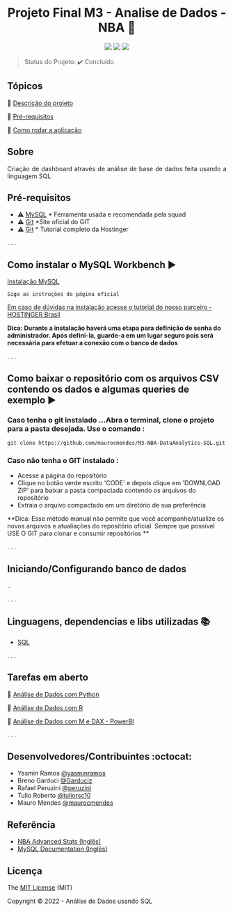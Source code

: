 
<h1 align="center"> Projeto Final M3 - Analise de Dados - NBA 🏀 </h1>


<p align="center">
  <img src="https://img.shields.io/badge/MySQL-00000F?style=for-the-badge&logo=mysql&logoColor=white"/>
   
  <img src="http://img.shields.io/static/v1?label=License&message=MIT&color=green&style=for-the-badge"/>
  <img src="http://img.shields.io/static/v1?label=STATUS&message=CONCLUIDO&color=GREEN&style=for-the-badge"/>
</p>

> Status do Projeto: :heavy_check_mark: Concluído

## Tópicos 

:small_blue_diamond: [Descrição do projeto](#sobre)

:small_blue_diamond: [Pré-requisitos](#pré-requisitos)

:small_blue_diamond: [Como rodar a aplicação](#como-rodar-a-aplicação-arrow_forward)

## Sobre

<p align="justify">
Criação de dashboard através de análise de base de dados feita usando a 
linguagem SQL 
</p>


## Pré-requisitos

- :warning: [MySQL](https://dev.mysql.com/downloads/workbench/) * Ferramenta usada e recomendada pela squad
- :warning: [Git](https://git-scm.com/book/pt-br/v2/Come%C3%A7ando-Instalando-o-Git) *Site oficial do GIT
- :warning: [Git](https://www.hostinger.com.br/tutoriais/tutorial-do-git-basics-introducao) * Tutorial completo da Hostinger

.
.
.


## Como instalar o MySQL Workbench :arrow_forward:

[Instalação MySQL](https://dev.mysql.com/downloads/workbench/)

```
Siga as instruções da página oficial

```
[Em caso de dúvidas na instalação acesse o tutorial do nosso parceiro - HOSTINGER Brasil ](https://youtu.be/zpssr3u1EO8) 

**Dica: Durante a instalação haverá uma etapa para definição de senha do administrador. Após defini-la, guarde-a em um lugar seguro pois será necessária para efetuar a conexão com o banco de dados**


.
.
.


## Como baixar o repositório com os arquivos CSV contendo os dados e algumas queries de exemplo :arrow_forward:

### Caso tenha o git instalado ...Abra o terminal, clone o projeto para a pasta desejada. Use o comando : 

```
git clone https://github.com/maurocmendes/M3-NBA-DataAnalytics-SQL.git
```

### Caso não tenha o GIT instalado :
- Acesse a página do repositório[](https://github.com/maurocmendes/M3-NBA-DataAnalytics-SQL) 
- Clique no botão verde escrito 'CODE' e depois clique em 'DOWNLOAD ZIP' para baixar a pasta compactada contendo os arquivos do repositório
- Extraia o arquivo compactado em um diretório de sua preferência

**Dica: Esse método manual não permite que você acompanhe/atualize os novos arquivos e atualiações do repositório oficial. Sempre que possível USE O GIT para clonar e consumir repositórios **


.
.
.


## Iniciando/Configurando banco de dados

..


.
.
.

## Linguagens, dependencias e libs utilizadas :books:

- [SQL](https://www.devmedia.com.br/guia/guia-completo-de-sql/38314)


.
.
.

## Tarefas em aberto


:memo: [Análise de Dados com Python](https://github.com/maurocmendes/M3-NBA-DataAnalytics-PYTHON)

:memo: [Análise de Dados com R](https://github.com/maurocmendes/M3-NBA-DataAnalytics-R)

:memo: [Análise de Dados com M e DAX - PowerBI](https://github.com/maurocmendes/M3-NBA-DataAnalytics-POWERBI)

.
.
.

## Desenvolvedores/Contribuintes :octocat:

- Yasmin Ramos [@yasminramos](https://www.github.com/yasminramos)
- Breno Garduci [@Garduciz](https://www.github.com/Garduciz)
- Rafael Peruzini [@peruzini](https://www.github.com/peruzini)
- Tulio Roberto [@tuliorsc10](https://www.github.com/tuliorsc10)
- Mauro Mendes [@maurocmendes](https://www.github.com/maurocmendes)


## Referência

 - [NBA Advanced Stats (Inglês) ](https://www.nba.com/stats/)
 - [MySQL Documentation (Inglês)](https://dev.mysql.com/doc/)


## Licença 

The [MIT License]() (MIT)

Copyright :copyright: 2022 - Análise de Dados usando SQL

